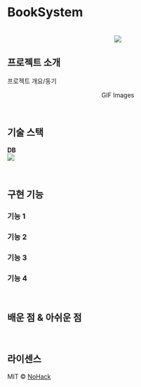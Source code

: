# BookSystem

<p align="center">
  <br>
  <img src="./images/common/logo-sample.jpeg">
  <br>
</p>


## 프로젝트 소개

<p align="justify">
프로젝트 개요/동기
</p>

<p align="center">
GIF Images
</p>

<br>

## 기술 스택
**DB**
<br>
<img src="https://img.shields.io/badge/MariaDB-003545?style=flat&logo=MariaDB&logoColor=white"/>

<br>

## 구현 기능

### 기능 1

### 기능 2

### 기능 3

### 기능 4

<br>

## 배운 점 & 아쉬운 점

<p align="justify">

</p>

<br>

## 라이센스

MIT &copy; [NoHack](mailto:lbjp114@gmail.com)

<!-- Stack Icon Refernces -->

[js]: <img src="https://user-images.githubusercontent.com/62851841/165425240-df1d1ea1-264f-400e-93c5-55ed12fdcb70.jpg" width="100" height="100"/>
[ts]: /images/stack/typescript.svg
[react]: <img src="https://user-images.githubusercontent.com/62851841/165424102-201aec1b-e34c-4cb2-bcdc-9fc8aa1f4e77.jpeg" width="200" height="400"/>
[node]: /images/stack/node.svg
